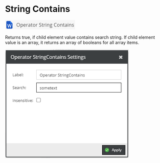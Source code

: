 # String Contains

![Symbol](../../../img/gridconfig/operator_stringcontains_symbol.png)

Returns true, if child element value contains search string. If child element value is an array, it 
returns an array of booleans for all array items. 

![Sample](../../../img/gridconfig/operator_stringcontains_sample.png)


